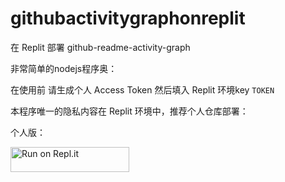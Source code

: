 # githubactivitygraphonreplit
在 Replit 部署 github-readme-activity-graph

非常简单的nodejs程序奥：

在使用前 请生成个人 Access Token 然后填入 Replit 环境key `TOKEN`

本程序唯一的隐私内容在  Replit 环境中，推荐个人仓库部署：

个人版：

<a href="https://repl.it/github/valetzx/githubactivitygraphonreplit">
  <img alt="Run on Repl.it" src="https://repl.it/badge/github/valetzx/githubactivitygraphonreplit" style="height: 40px; width: 190px;" />
</a>

